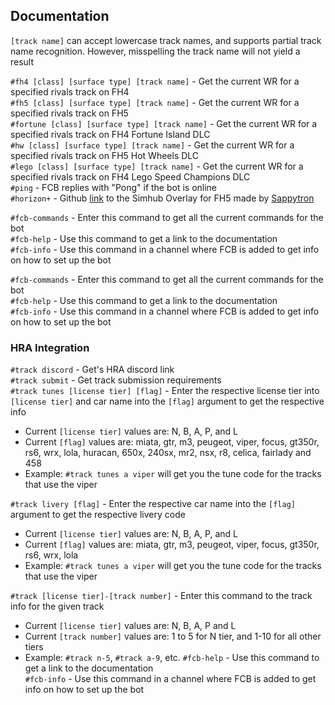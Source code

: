 
## Documentation

`[track name]` can accept lowercase track names, and supports partial track name recognition. However, misspelling the track name will not yield a result

`#fh4 [class] [surface type] [track name]` - Get the current WR for a specified rivals track on FH4\
`#fh5 [class] [surface type] [track name]` - Get the current WR for a specified rivals track on FH5\
`#fortune [class] [surface type] [track name]` - Get the current WR for a specified rivals track on FH4 Fortune Island DLC\
`#hw [class] [surface type] [track name]` - Get the current WR for a specified rivals track on FH5 Hot Wheels DLC\
`#lego [class] [surface type] [track name]` - Get the current WR for a specified rivals track on FH4 Lego Speed Champions DLC\
`#ping` - FCB replies with "Pong" if the bot is online\
`#horizon+` - Github [link](https://github.com/Sappytron/HorizonPlus) to the Simhub Overlay for FH5 made by [Sappytron](https://github.com/Sappytron)

`#fcb-commands` - Enter this command to get all the current commands for the bot\
`#fcb-help` - Use this command to get a link to the documentation\
`#fcb-info` - Use this command in a channel where FCB is added to get info on how to set up the bot

`#fcb-commands` - Enter this command to get all the current commands for the bot\
`#fcb-help` - Use this command to get a link to the documentation\
`#fcb-info` - Use this command in a channel where FCB is added to get info on how to set up the bot

### HRA Integration

`#track discord` - Get's HRA discord link\
`#track submit` - Get track submission requirements\
`#track tunes [license tier] [flag]` - Enter the respective license tier into `[license tier]` and car name into the `[flag]` argument to get the respective info
* Current `[license tier]` values are: N, B, A, P, and L
* Current `[flag]` values are: miata, gtr, m3, peugeot, viper, focus, gt350r, rs6, wrx, lola, huracan, 650x, 240sx, mr2, nsx, r8, celica, fairlady and 458 
* Example: `#track tunes a viper` will get you the tune code for the tracks that use the viper

`#track livery [flag]` - Enter the respective car name into the `[flag]` argument to get the respective livery code
* Current `[license tier]` values are: N, B, A, P, and L
* Current `[flag]` values are: miata, gtr, m3, peugeot, viper, focus, gt350r, rs6, wrx, lola
* Example: `#track tunes a viper` will get you the tune code for the tracks that use the viper

`#track [license tier]-[track number]` - Enter this command to the track info for the given track
* Current `[license tier]` values are: N, B, A, P and L
* Current `[track number]` values are: 1 to 5 for N tier, and 1-10 for all other tiers
* Example: `#track n-5`, `#track a-9`, etc.
`#fcb-help` - Use this command to get a link to the documentation\
`#fcb-info` - Use this command in a channel where FCB is added to get info on how to set up the bot
